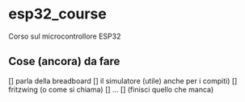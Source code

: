 # esp32_course
Corso sul microcontrollore ESP32

## Cose (ancora) da fare

[] parla della breadboard
[] il simulatore (utile) anche per i compiti)
[] fritzwing (o come si chiama)
[] ...
[] (finisci quello che manca)
